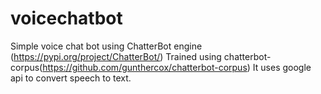 # voicechatbot

Simple voice chat bot using ChatterBot engine (https://pypi.org/project/ChatterBot/) 
Trained using chatterbot-corpus(https://github.com/gunthercox/chatterbot-corpus)
It uses google api to convert speech to text.
